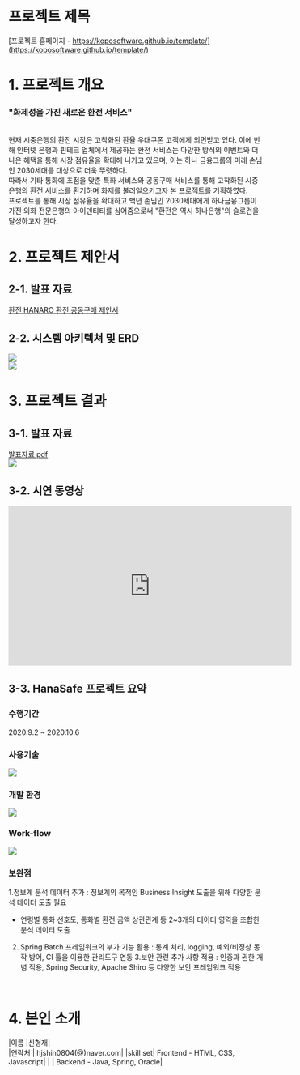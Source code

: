 # 프로젝트 제목

[프로젝트 홈페이지 - https://koposoftware.github.io/template/](https://koposoftware.github.io/template/)

# 1. 프로젝트 개요

<h3>"화제성을 가진 새로운 환전 서비스"</h3><br>
현재 시중은행의 환전 시장은 고착화된 환율 우대쿠폰 고객에게 외면받고 있다. 이에 반해 인터넷 은행과 핀테크 업체에서 제공하는 환전 서비스는 다양한 방식의 이벤트와 더 나은 혜택을 통해 시장 점유율을 확대해 나가고 있으며, 이는 하나 금융그룹의 미래 손님인 2030세대를 대상으로 더욱 뚜렷하다.<br>
따라서 기타 통화에 초점을 맞춘 특화 서비스와 공동구매 서비스를 통해 고착화된 시중은행의 환전 서비스를 환기하며 화제를 불러일으키고자 본 프로젝트를 기획하였다. <br>
프로젝트를 통해 시장 점유율을 확대하고 백년 손님인 2030세대에게 하나금융그룹이 가진 외화 전문은행의 아이덴티티를 심어줌으로써 "환전은 역시 하나은행"의 슬로건을 달성하고자 한다.

# 2. 프로젝트 제안서

## 2-1. 발표 자료	
[환전 HANARO 환전 공동구매 제안서](/환전HANARO제안서.pdf)<br>
## 2-2. 시스템 아키텍쳐 및 ERD
<img src="architecture.png" /><br>
<img src="ERD.png"/><br>



# 3. 프로젝트 결과


## 3-1. 발표 자료 
   [발표자료 pdf](/발표자료.pdf)<br>
   <img src="ppt.png"/><br>

## 3-2. 시연 동영상 

<iframe width="560" height="315" src="https://www.youtube." frameborder="0" allow="accelerometer; autoplay; clipboard-write; encrypted-media; gyroscope; picture-in-picture" allowfullscreen></iframe>

## 3-3. HanaSafe 프로젝트 요약

### 수행기간

2020.9.2 ~ 2020.10.6
<br>

### 사용기술

<img src="skill.png"/><br>

### 개발 환경

<img src="env.png"/><br>


### Work-flow
<img src="workflow.png"/><br>


### 보완점
1.정보계 분석 데이터 추가 : 정보계의 목적인 Business Insight 도출을 위해 다양한 분석 데이터 도출 필요
<br>
- 연령별 통화 선호도, 통화별 환전 금액 상관관계 등 2~3개의 데이터 영역을 조합한 분석 데이터 도출
2. Spring Batch 프레임워크의 부가 기능 활용 : 통계 처리, logging, 예외/비정상 동작 방어, CI 툴을 이용한 관리도구 연동
3.보안 관련 추가 사항 적용 : 인증과 권한 개념 적용, Spring Security, Apache Shiro 등 다양한 보안 프레임워크 적용
<br>

# 4. 본인 소개

|이름 |신형재|<br>
|연락처 | hjshin0804(@)naver.com|
|skill set| Frontend - HTML, CSS, Javascript|
| | Backend - Java, Spring, Oracle|
